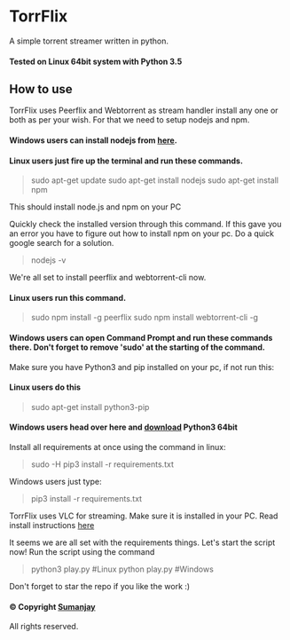 # TorrFlix
A simple torrent streamer written in python.
#### Tested on Linux 64bit system with Python 3.5

## How to use
TorrFlix uses Peerflix and Webtorrent as stream handler install any one or both as per your wish.
For that we need to setup nodejs and npm. 
#### Windows users can install nodejs from [here](https://nodejs.org/en/download/).
#### Linux users just fire up the terminal and run these commands.
> sudo apt-get update
> sudo apt-get install nodejs
> sudo apt-get install npm

This should install node.js and npm on your PC

Quickly check the installed version through this command. If this gave you an error you have to figure out how to install npm on your pc. Do a quick google search for a solution.

> nodejs -v

We're all set to install peerflix and webtorrent-cli now.
#### Linux users run this command. 
 
> sudo npm install -g peerflix 
> sudo npm install webtorrent-cli -g
#### Windows users can open Command Prompt and run these commands there. Don't forget to remove 'sudo' at the starting of the command. 

Make sure you have Python3 and pip installed on your pc, if not run this:
#### Linux users do this
> sudo apt-get install python3-pip
#### Windows users head over here and [download](https://www.python.org/downloads/) Python3 64bit 
Install all requirements at once using the command in linux:

> sudo -H pip3 install -r requirements.txt

Windows users just type:
> pip3 install -r requirements.txt

TorrFlix uses VLC for streaming. Make sure it is installed in your PC. Read install instructions [here](https://www.videolan.org/vlc/)

 It seems we are all set with the requirements things. Let's start the script now!
 Run the script using the command
 > python3 play.py   #Linux 
 > python play.py    #Windows
 
 Don't forget to star the repo if you like the work :)
 #### © Copyright  [Sumanjay](https://cyberboysumanjay.github.io)
 All rights reserved.
